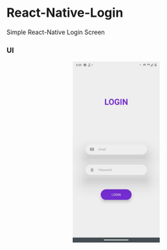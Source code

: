 # React-Native-Login
Simple React-Native Login Screen

<h3>UI</h3>

 <p align="center"><img src="https://github.com/AmanSingour/React-Native-Login/blob/master/images/WhatsApp%20Image%202020-04-07%20at%205.07.49%20AM.jpeg" alt="UI Image" width="200"/></p>
